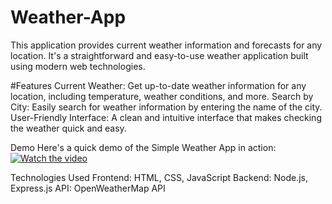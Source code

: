 # Weather-App

This application provides current weather information and forecasts for any location. It's a straightforward and easy-to-use weather application built using modern web technologies.

#Features
Current Weather: Get up-to-date weather information for any location, including temperature, weather conditions, and more.
Search by City: Easily search for weather information by entering the name of the city.
User-Friendly Interface: A clean and intuitive interface that makes checking the weather quick and easy.

Demo
Here's a quick demo of the Simple Weather App in action:
[![Watch the video](https://raw.githubusercontent.com/aaryank1/Weather-App/main/thumbnail.jpg)](https://raw.githubusercontent.com/aaryank1/Weather-App/main/video.mp4)

Technologies Used
Frontend: HTML, CSS, JavaScript
Backend: Node.js, Express.js
API: OpenWeatherMap API

